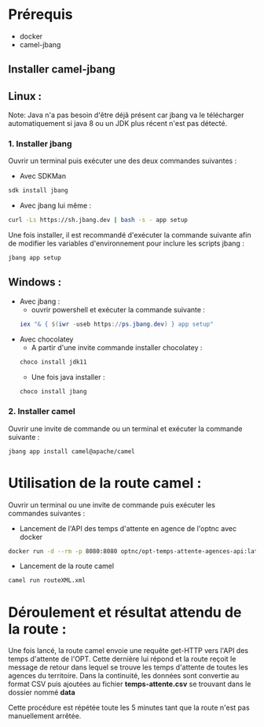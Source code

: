 # Prérequis

* docker 
* camel-jbang


## Installer camel-jbang  
## Linux :
Note: Java n'a pas besoin d'être déjâ présent car jbang va le télécharger automatiquement si java 8 ou un JDK plus récent n'est pas détecté.
    
### 1. Installer jbang 
Ouvrir un terminal puis exécuter une des deux commandes suivantes :

* Avec SDKMan
``` bash 
sdk install jbang
```
* Avec jbang lui même :
``` bash 
curl -Ls https://sh.jbang.dev | bash -s - app setup
```
Une fois installer, il est recommandé d'exécuter la commande suivante afin de modifier les variables d'environnement pour inclure les scripts jbang :
```bash
jbang app setup
```

## Windows :
* Avec jbang : 
    * ouvrir powershell et exécuter la commande suivante :
    ```powershell
    iex "& { $(iwr -useb https://ps.jbang.dev) } app setup"
    ```
* Avec chocolatey
    * A partir d'une invite commande installer chocolatey :
    ```bash
    choco install jdk11
    ```
    * Une fois java installer : 
    ```bash 
    choco install jbang
    ```


### 2. Installer camel
Ouvrir une invite de commande ou un terminal et exécuter la commande suivante :
``` bash 
jbang app install camel@apache/camel
``` 

# Utilisation de la route camel : 
Ouvrir un terminal ou une invite de commande puis exécuter les commandes suivantes :

* Lancement de l'API des temps d'attente en agence de l'optnc avec docker
``` bash 
docker run -d --rm -p 8080:8080 optnc/opt-temps-attente-agences-api:latest
```

* Lancement de la route camel 
``` bash 
camel run routeXML.xml
```
# Déroulement et résultat attendu de la route : 
Une fois lancé, la route camel envoie une requête get-HTTP vers l'API des temps d'attente de l'OPT. Cette dernière lui répond et la route reçoit le message de retour dans lequel se trouve les temps d'attente de toutes les agences du territoire. Dans la continuité, les données sont convertie au format CSV puis ajoutées au fichier **temps-attente.csv** se trouvant dans le dossier nommé **data**

Cette procédure est répétée toute les 5 minutes tant que la route n'est pas manuellement arrêtée. 
